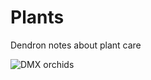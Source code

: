 # Plants

Dendron notes about plant care

![DMX orchids](https://github.com/el-ethan/plants/raw/main/assets/images/2022-03-05-09-48-59.png)